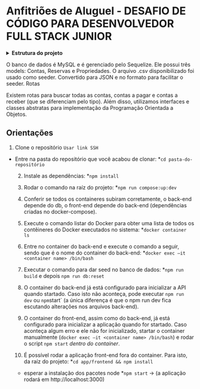 # Anfitriões de Aluguel - DESAFIO DE CÓDIGO PARA DESENVOLVEDOR FULL STACK JUNIOR

<details>
<summary><strong> Estrutura do projeto</strong></summary><br />

O projeto é composto de 4 entidades importantes para sua estrutura:

1️⃣ **Banco de dados:**
  - Um container docker MySQL configurado no docker-compose através de um serviço definido como `db` rodando na porta 3002.
  - Tem o papel de fornecer dados para o serviço de _backend_.
  - Você também pode conectar a um Cliente MySQL (Workbench, Beekeeper, DBeaver e etc), colocando as credenciais configuradas no docker-compose no serviço `db`.

2️⃣ **Back-end:**
 - Roda na porta `3001`, pois o front-end faz requisições para ele nessa porta por padrão (pode ser trocado com um arquivo .env devidamente configurado);
 - Garanta que o `express` é executado e a aplicação ouve a porta que vem das variáveis de ambiente;
 - Aplicação criada com TypeScript, Node.js e Express.js, seguindo os conceitos de API Rest e POO (modificadores de acesso, interfaces e afins).

3️⃣ **Front-end:**
  - Pode ser executado no endpoint: `http://localhost:3000/`;
  - O front se comunica com serviço de back-end pela url `http://localhost:3001` através dos endpoints construídos nas rotas da API.
  - Nele, o usuário é capaz de gerar relatórios (.csv) de Contas, Contas a Pagar, Contas a Receber, aplicando todos os filtros necessários e selecionando as linhas de interesse para a geração do relatório.

4️⃣ **Docker:**
  - O `docker-compose` tem a responsabilidade de unir todos os serviços conteinerizados (backend, frontend e db) e subir o projeto completo com o comando `npm run compose:up` ou `npm run compose:up:dev`;

</details>

O banco de dados é MySQL e é gerenciado pelo Sequelize. Ele possui três models: Contas, Reservas e Propriedades. O arquivo .csv disponibilizado foi usado como seeder. Convertido para JSON e no formato para facilitar o seeder.
Rotas

Existem rotas para buscar todas as contas, contas a pagar e contas a receber (que se diferenciam pelo tipo). Além disso, utilizamos interfaces e classes abstratas para implementação da Programação Orientada a Objetos.

## Orientações

1. Clone o repositório `Usar link SSH`

- Entre na pasta do repositório que você acabou de clonar:
  *`cd pasta-do-repositório`

  2. Instale as dependências:
  *`npm install`

  3. Rodar o comando na raíz do projeto:
  *`npm run compose:up:dev`
  
  4. Conferir se todos os containeres subiram corretamente, o back-end depende do db, o front-end depende do back-end (dependências criadas no docker-compose).
  
  5. Execute o comando listar do Docker para obter uma lista de todos os contêineres do Docker executados no sistema:
  *`docker container ls`

  6. Entre no container do back-end e execute o comando a seguir, sendo que <container name> é o nome do container do back-end:
  *`docker exec –it <container name> /bin/bash`
  
  7. Executar o comando para dar seed no banco de dados:
  *`npm run build` e depois `npm run db:reset`

  8. O container do back-end já está configurado para inicializar a API quando startado. Caso isto não aconteça, pode executar `npm run dev` ou `npm`start` (a única diferença é que o npm run dev fica escutando alterações nos arquivos back-end).
  
  9. O container do front-end, assim como do back-end, já está configurado para inicializar a aplicação quando for startado. Caso aconteça algum erro e ele não for inicializado, startar o container manualmente (`docker exec –it <container name> /bin/bash`) e rodar o script `npm start` *dentro do container*.
  
  10. É possível rodar a aplicação front-end fora do container. Para isto, da raíz do projeto:
  *`cd app/frontend && npm install`
    - esperar a instalação dos pacotes node
  *`npm start` -> (a aplicação rodará em http://localhost:3000)
